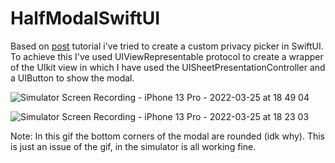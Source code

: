 # HalfModalSwiftUI
Based on [post](https://www.donnywals.com/using-uisheetpresentationcontroller-in-swiftui/) tutorial i've tried to create a custom privacy picker in SwiftUI.
To achieve this I've used UIViewRepresentable protocol to create a wrapper of the UIkit view in which I have used the UISheetPresentationController and a UIButton to show the modal.

![Simulator Screen Recording - iPhone 13 Pro - 2022-03-25 at 18 49 04](https://user-images.githubusercontent.com/94223094/160174724-c4d949ac-feff-4775-a378-c24098603029.gif#gh-dark-mode-only)


![Simulator Screen Recording - iPhone 13 Pro - 2022-03-25 at 18 23 03](https://user-images.githubusercontent.com/94223094/160170753-df745f2a-758a-40d3-80f2-8e2015b0f213.gif#gh-light-mode-only)

Note: In this gif the bottom corners of the modal are rounded (idk why). This is just an issue of the gif, in the simulator is all working fine.

